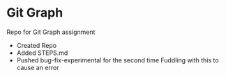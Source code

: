 # Git Graph
 Repo for Git Graph assignment

- Created Repo
- Added STEPS.md
- Pushed bug-fix-experimental for the second time
Fuddling with this to cause an error